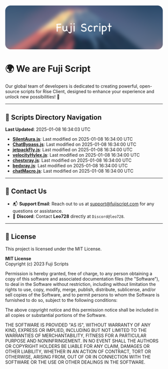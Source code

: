 ![Banner](.github/b.webp)

# 🌍 **We are Fuji Script**

Our global team of developers is dedicated to creating powerful, open-source scripts for Rise Client, designed to enhance your experience and unlock new possibilities! 🌟

---
<!-- SCRIPTS_NAVIGATION_START -->
## 📂 **Scripts Directory Navigation**

**Last Updated**: 2025-01-08 16:34:03 UTC

- **[SilentAura.js](scripts/SilentAura.js)**: Last modified on 2025-01-08 16:34:00 UTC
- **[ChatBypass.js](scripts/ChatBypass.js)**: Last modified on 2025-01-08 16:34:00 UTC
- **[jetpackFly.js](scripts/jetpackFly.js)**: Last modified on 2025-01-08 16:34:00 UTC
- **[velocityHylex.js](scripts/velocityHylex.js)**: Last modified on 2025-01-08 16:34:00 UTC
- **[chestxray.js](scripts/chestxray.js)**: Last modified on 2025-01-08 16:34:00 UTC
- **[bedxray.js](scripts/bedxray.js)**: Last modified on 2025-01-08 16:34:00 UTC
- **[chatMacro.js](scripts/chatMacro.js)**: Last modified on 2025-01-08 16:34:00 UTC

<!-- SCRIPTS_NAVIGATION_END -->

---

## 💬 **Contact Us**  
- 📬 **Support Email**: Reach out to us at [support@fujiscript.com](mailto:support@fujiscript.com) for any questions or assistance.  
- 💬 **Discord**: Contact **Leo728** directly at `Discord@leo728`.

---

## 📜 **License**

This project is licensed under the MIT License.  

**MIT License**  
Copyright (c) 2023 Fuji Scripts  

Permission is hereby granted, free of charge, to any person obtaining a copy of this software and associated documentation files (the "Software"), to deal in the Software without restriction, including without limitation the rights to use, copy, modify, merge, publish, distribute, sublicense, and/or sell copies of the Software, and to permit persons to whom the Software is furnished to do so, subject to the following conditions:  

The above copyright notice and this permission notice shall be included in all copies or substantial portions of the Software.  

THE SOFTWARE IS PROVIDED "AS IS", WITHOUT WARRANTY OF ANY KIND, EXPRESS OR IMPLIED, INCLUDING BUT NOT LIMITED TO THE WARRANTIES OF MERCHANTABILITY, FITNESS FOR A PARTICULAR PURPOSE AND NONINFRINGEMENT. IN NO EVENT SHALL THE AUTHORS OR COPYRIGHT HOLDERS BE LIABLE FOR ANY CLAIM, DAMAGES OR OTHER LIABILITY, WHETHER IN AN ACTION OF CONTRACT, TORT OR OTHERWISE, ARISING FROM, OUT OF OR IN CONNECTION WITH THE SOFTWARE OR THE USE OR OTHER DEALINGS IN THE SOFTWARE.  
